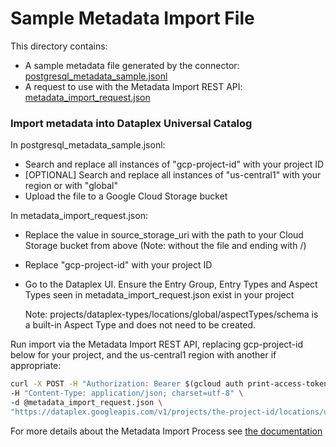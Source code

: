 # Sample Metadata Import File
This directory contains:
 * A sample metadata file generated by the connector: [postgresql_metadata_sample.jsonl](postgresql_metadata_sample.jsonl)
 * A request to use with the Metadata Import REST API: [metadata_import_request.json](metadata_import_request.json)

### Import metadata into Dataplex Universal Catalog

In postgresql_metadata_sample.jsonl: 
* Search and replace all instances of "gcp-project-id" with your project ID
* [OPTIONAL] Search and replace all instances of "us-central1" with your region or with "global" 
* Upload the file to a Google Cloud Storage bucket

In metadata_import_request.json:
* Replace the value in source_storage_uri with the path to your Cloud Storage bucket from above (Note: without the file and ending with /)
* Replace "gcp-project-id" with your project ID
* Go to the Dataplex UI. Ensure the Entry Group, Entry Types and Aspect Types seen in metadata_import_request.json exist in your project
        
    Note: projects/dataplex-types/locations/global/aspectTypes/schema is a built-in Aspect Type and does not need to be created.

Run import via the Metadata Import REST API, replacing gcp-project-id below for your project, and the us-central1 region with another if appropriate:

```bash
curl -X POST -H "Authorization: Bearer $(gcloud auth print-access-token)" \
-H "Content-Type: application/json; charset=utf-8" \
-d @metadata_import_request.json \
"https://dataplex.googleapis.com/v1/projects/the-project-id/locations/us-central1/metadataJobs?metadataJobId=a001"
```

For more details about the Metadata Import Process see [the documentation](https://cloud.google.com/dataplex/docs/import-metadata#import-metadata)